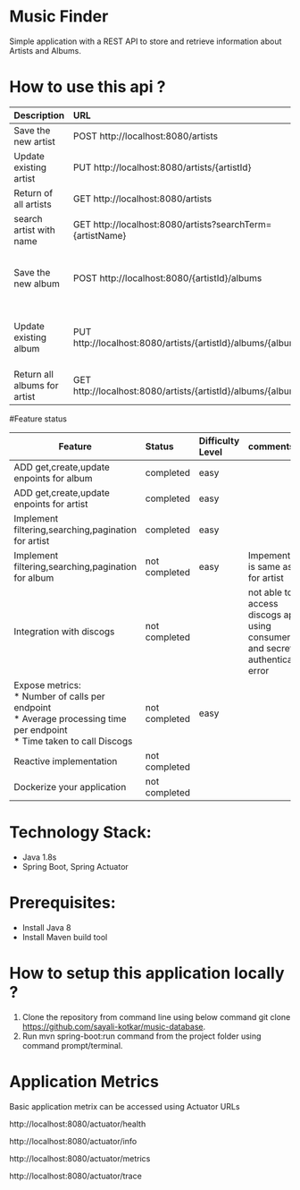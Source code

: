 # Music Finder
  
Simple application with a REST API to store and retrieve information about Artists and Albums.

# How to use this api ?

|Description            | URL                                     | Request                 |
| ----------------------|:----------------------------------------|:------------------------| 
|Save the new artist    |POST http://localhost:8080/artists       | {"name":"Stephanie"}    |
|Update existing artist |PUT http://localhost:8080/artists/{artistId}        | {"name":"ARRhman"}      |
|Return of all artists  |GET http://localhost:8080/artists        |       |
|search artist with name|GET http://localhost:8080/artists?searchTerm={artistName}  ||
|Save the new album    |POST http://localhost:8080/{artistId}/albums       | {<br>"title": "perfect",<br>"yearOfRelese" : "1967"<br>"genres" : "Rhythm"}    |
|Update existing album |PUT http://localhost:8080/artists/{artistId}/albums/{albumId}        | {<br>"title": "perfect",<br>"yearOfRelese" : "1967"<br>"genres" : "Rhythm"}     |
|Return all albums for artist  |GET http://localhost:8080/artists/{artistId}/albums/{albumId}        |       |


#Feature status

|Feature| Status |Difficulty Level |comments|
|-------|:-------|:----------------|:-------|
|ADD get,create,update enpoints for album|completed|easy||
|ADD get,create,update enpoints for artist|completed|easy|| 
|Implement filtering,searching,pagination for artist|completed|easy||
|Implement filtering,searching,pagination for album|not completed|easy|Impementation is same as it is for artist |
|Integration with discogs|not completed ||not able to access discogs api using consumer key and secret, authentication error|
|Expose metrics:<br>* Number of calls per endpoint<br>* Average processing time per endpoint<br> * Time taken to call Discogs|not completed|easy||
|Reactive implementation|not completed|||
|Dockerize your application|not completed|||
 
# Technology Stack:
  * Java 1.8s
  * Spring Boot, Spring Actuator

# Prerequisites:
  * Install Java 8
  * Install Maven build tool

# How to setup this application locally ?
  1. Clone the repository from command line using below command
      git clone https://github.com/sayali-kotkar/music-database.
  2. Run mvn spring-boot:run command from the project folder using command prompt/terminal.
  
  
# Application Metrics

Basic application metrix can be  accessed using Actuator URLs

http://localhost:8080/actuator/health

http://localhost:8080/actuator/info

http://localhost:8080/actuator/metrics

http://localhost:8080/actuator/trace



